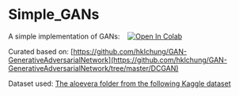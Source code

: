 # Simple_GANs
<!-- A simple implementation of GANs:&nbsp;&nbsp;&nbsp;[![Open In Colab](https://colab.research.google.com/assets/colab-badge.svg)](https://colab.research.google.com/github/msfasha/Simple_GANs/blob/main/DCGAN.ipynb) -->

A simple implementation of GANs:&nbsp;&nbsp;&nbsp;&nbsp;<a href="https://colab.research.google.com/github/msfasha/Simple_GANs/blob/main/DCGAN.ipynb" target="_blank"><img src="https://colab.research.google.com/assets/colab-badge.svg" alt="Open In Colab"></a>


Curated based on: [https://github.com/hklchung/GAN-GenerativeAdversarialNetwork](https://github.com/hklchung/GAN-GenerativeAdversarialNetwork/tree/master/DCGAN)

Dataset used: [The aloevera folder from the following Kaggle dataset](https://www.kaggle.com/datasets/yudhaislamisulistya/plants-type-datasets)


